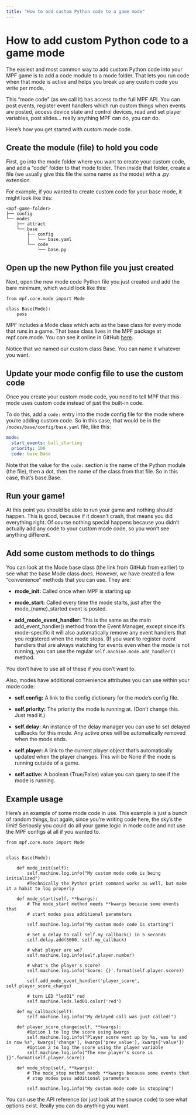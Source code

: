 ```yaml
---
title: "How to add custom Python code to a game mode"
---
```



# How to add custom Python code to a game mode

The easiest and most common way to add custom Python code into your MPF game is to add a code module to a mode folder. That lets you run code when that mode is active and helps you break up any custom code you write per mode.

This “mode code” (as we call it) has access to the full MPF API. You can post events, register event handlers which run custom things when events are posted, access device state and control devices, read and set player variables, post slides… really anything MPF can do, you can do.

Here’s how you get started with custom mode code.

## Create the module (file) to hold you code

First, go into the mode folder where you want to create your custom code, and add a “code” folder to that mode folder. Then inside that folder, create a file (we usually give this file the same name as the mode) with a .py extension.

For example, if you wanted to create custom code for your base mode, it might look like this:

``` diagram
<mpf-game-folder>
├── config
└── modes
    ├── attract
    └── base
        ├── config
        │   └── base.yaml
        └── code
            └── base.py
```

## Open up the new Python file you just created

Next, open the new mode code Python file you just created and add the bare minimum, which would look like this:

```
from mpf.core.mode import Mode

class Base(Mode):
    pass
```

MPF includes a Mode class which acts as the base class for every mode that runs in a game. That base class lives in the MPF package at mpf.core.mode. You can see it online in GitHub [here](https://github.com/missionpinball/mpf/blob/dev/mpf/core/mode.py).

Notice that we named our custom class Base. You can name it whatever you want.

## Update your mode config file to use the custom code

Once you create your custom mode code, you need to tell MPF that this mode uses custom code instead of just the built-in code.

To do this, add a `code:` entry into the mode config file for the mode where you’re adding custom code. So in this case, that would be in the `/modes/base/config/base.yaml` file, like this:

``` yaml
mode:
  start_events: ball_starting
  priority: 100
  code: base.Base
```

Note that the value for the `code:` section is the name of the Python module (the file), then a dot, then the name of the class from that file. So in this case, that’s base.Base.

## Run your game!

At this point you should be able to run your game and nothing should happen. This is good, because if it doesn’t crash, that means you did everything right. Of course nothing special happens because you didn’t actually add any code to your custom mode code, so you won’t see anything different.

## Add some custom methods to do things

You can look at the Mode base class (the link from GitHub from earlier) to see what the base Mode class does. However, we have created a few “convenience” methods that you can use. They are:

* **mode_init:** Called once when MPF is starting up

* **mode_start:** Called every time the mode starts, just after the mode_(name)\_started event is posted.

* **add_mode_event_handler:** This is the same as the main add_event_handler() method from the Event Manager, except since it’s mode-specific it will also automatically remove any event handlers that you registered when the mode stops. (If you want to register event handlers that are always watching for events even when the mode is not running, you can use the regular `self.machine.mode.add_handler()` method.

You don’t have to use all of these if you don’t want to.

Also, modes have additional convenience attributes you can use within your mode code:

* **self.config:** A link to the config dictionary for the mode’s config file.

* **self.priority:** The priority the mode is running at. (Don’t change this. Just read it.)


* **self.delay:** An instance of the delay manager you can use to set delayed callbacks for this mode. Any active ones will be automatically removed when the mode ends.

* **self.player:** A link to the current player object that’s automatically updated when the player changes. This will be None if the mode is running outside of a game.

* **self.active:** A boolean (True/False) value you can query to see if the mode is running.

## Example usage

Here’s an example of some mode code in use. This example is just a bunch of random things, but again, since you’re writing code here, the sky’s the limit! Seriously you could do all your game logic in mode code and not use the MPF configs at all if you wanted to.


```
from mpf.core.mode import Mode


class Base(Mode):

    def mode_init(self):
        self.machine.log.info("My custom mode code is being initialized")
        #Technically the Python print command works as well, but make it a habit to log properly

    def mode_start(self, **kwargs):
        # The mode_start method needs **kwargs because some events that
        # start modes pass additional parameters

        self.machine.log.info("My custom mode code is starting")

        # Set a delay to call self.my_callback() in 5 seconds
        self.delay.add(5000, self.my_callback)

        # what player are we?
        self.machine.log.info(self.player.number)

        # what's the player's score?
        self.machine.log.info('Score: {}'.format(self.player.score))

        self.add_mode_event_handler('player_score', self.player_score_change)

        # turn LED "led01" red
        self.machine.leds.led01.color('red')

    def my_callback(self):
        self.machine.log.info("My delayed call was just called!")

    def player_score_change(self, **kwargs):
        #Option 1 to log the score using kwargs
        self.machine.log.info("Player score went up by %s, was %s and is now %s", kwargs['change'], kwargs['prev_value'], kwargs['value'])
        #Option 2 to log the score using the player variable
        self.machine.log.info("The new player's score is {}".format(self.player.score))

    def mode_stop(self, **kwargs):
        # The mode_stop method needs **kwargs because some events that
        # stop modes pass additional parameters

        self.machine.log.info("My custom mode code is stopping")
```

You can use the API reference (or just look at the source code) to see what options exist. Really you can do anything you want.
